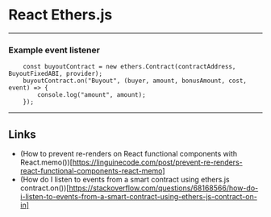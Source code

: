 # React Ethers.js

---

### Example event listener

```
    const buyoutContract = new ethers.Contract(contractAddress, BuyoutFixedABI, provider);
    buyoutContract.on("Buyout", (buyer, amount, bonusAmount, cost, event) => {
        console.log("amount", amount);
    });
```

---

## Links

- (How to prevent re-renders on React functional components with React.memo())[https://linguinecode.com/post/prevent-re-renders-react-functional-components-react-memo]
- (How do I listen to events from a smart contract using ethers.js contract.on())[https://stackoverflow.com/questions/68168566/how-do-i-listen-to-events-from-a-smart-contract-using-ethers-js-contract-on-in]
